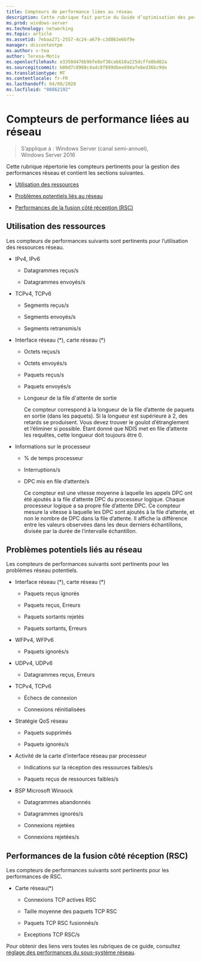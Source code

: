 ```yaml
---
title: Compteurs de performance liées au réseau
description: Cette rubrique fait partie du Guide d’optimisation des performances du sous-système réseau pour Windows Server 2016.
ms.prod: windows-server
ms.technology: networking
ms.topic: article
ms.assetid: 7ebaa271-2557-4c24-a679-c3d863e6bf9e
manager: dcscontentpm
ms.author: v-tea
author: Teresa-Motiv
ms.openlocfilehash: e3350d476b9bfe8ef38cab610a225dcffe0bd02a
ms.sourcegitcommit: b00d7c8968c4adc8f699dbee694afe6ed36bc9de
ms.translationtype: MT
ms.contentlocale: fr-FR
ms.lasthandoff: 04/08/2020
ms.locfileid: "80862192"
---
```

# <a name="network-related-performance-counters"></a>Compteurs de performance liées au réseau

>S’applique à : Windows Server (canal semi-annuel), Windows Server 2016

Cette rubrique répertorie les compteurs pertinents pour la gestion des performances réseau et contient les sections suivantes.  
  
-   [Utilisation des ressources](#bkmk_ru)  
  
-   [Problèmes potentiels liés au réseau](#bkmk_np)  
  
-   [Performances de la fusion côté réception (RSC)](#bkmk_rsc)  
  
##  <a name="resource-utilization"></a><a name="bkmk_ru"></a>Utilisation des ressources  

Les compteurs de performances suivants sont pertinents pour l’utilisation des ressources réseau.  
  
- IPv4, IPv6  
  
  -   Datagrammes reçus/s  
  
  -   Datagrammes envoyés/s  
  
- TCPv4, TCPv6  
  
  -   Segments reçus/s  
  
  -   Segments envoyés/s  
  
  -   Segments retransmis/s  
  
- Interface réseau (*), carte réseau (\*)  
  
  - Octets reçus/s  
  
  - Octets envoyés/s  
  
  - Paquets reçus/s  
  
  - Paquets envoyés/s  
  
  - Longueur de la file d'attente de sortie  
  
    Ce compteur correspond à la longueur de la file d’attente de paquets en sortie \(dans les paquets\). Si la longueur est supérieure à 2, des retards se produisent. Vous devez trouver le goulot d’étranglement et l’éliminer si possible. Étant donné que NDIS met en file d’attente les requêtes, cette longueur doit toujours être 0.  
  
- Informations sur le processeur  
  
  - % de temps processeur  
  
  - Interruptions/s  
  
  - DPC mis en file d’attente/s  
  
    Ce compteur est une vitesse moyenne à laquelle les appels DPC ont été ajoutés à la file d’attente DPC du processeur logique. Chaque processeur logique a sa propre file d’attente DPC. Ce compteur mesure la vitesse à laquelle les DPC sont ajoutés à la file d’attente, et non le nombre de DPC dans la file d’attente. Il affiche la différence entre les valeurs observées dans les deux derniers échantillons, divisée par la durée de l’intervalle échantillon.  
  
##  <a name="potential-network-problems"></a><a name="bkmk_np"></a>Problèmes potentiels liés au réseau  

Les compteurs de performances suivants sont pertinents pour les problèmes réseau potentiels.  
  
-   Interface réseau (*), carte réseau (\*)  
  
    -   Paquets reçus ignorés  
  
    -   Paquets reçus, Erreurs  
  
    -   Paquets sortants rejetés  
  
    -   Paquets sortants, Erreurs  
  
-   WFPv4, WFPv6  
  
    -   Paquets ignorés/s

-   UDPv4, UDPv6

    -   Datagrammes reçus, Erreurs  
  
-   TCPv4, TCPv6  
  
    -   Échecs de connexion  
  
    -   Connexions réinitialisées  
  
-   Stratégie QoS réseau  
  
    -   Paquets supprimés  
  
    -   Paquets ignorés/s  
  
-   Activité de la carte d’interface réseau par processeur  
  
    -   Indications sur la réception des ressources faibles/s  
  
    -   Paquets reçus de ressources faibles/s  
  
-   BSP Microsoft Winsock  
  
    -   Datagrammes abandonnés  
  
    -   Datagrammes ignorés/s  
  
    -   Connexions rejetées  
  
    -   Connexions rejetées/s  
  
##  <a name="receive-side-coalescing-rsc-performance"></a><a name="bkmk_rsc"></a>Performances de la fusion côté réception (RSC)  

Les compteurs de performances suivants sont pertinents pour les performances de RSC.  
  
-   Carte réseau(*)  
  
    -   Connexions TCP actives RSC  
  
    -   Taille moyenne des paquets TCP RSC  
  
    -   Paquets TCP RSC fusionnés/s  
  
    -   Exceptions TCP RSC/s

Pour obtenir des liens vers toutes les rubriques de ce guide, consultez [réglage des performances du sous-système réseau](net-sub-performance-top.md).